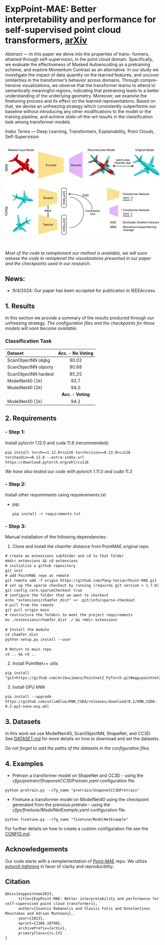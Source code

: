 # ExpPoint-MAE: Better interpretability and performance for self-supervised point cloud transformers,  [arXiv](https://arxiv.org/abs/2306.10798)



*Abstract* — In this paper we delve into the properties of trans-
formers, attained through self-supervision, in the point cloud
domain. Specifically, we evaluate the effectiveness of Masked
Autoencoding as a pretraining scheme, and explore Momentum
Contrast as an alternative. In our study we investigate the impact
of data quantity on the learned features, and uncover similarities
in the transformer’s behavior across domains. Through compre-
hensive visualizations, we observe that the transformer learns
to attend to semantically meaningful regions, indicating that
pretraining leads to a better understanding of the underlying
geometry. Moreover, we examine the finetuning process and its
effect on the learned representations. Based on that, we devise an
unfreezing strategy which consistently outperforms our baseline
without introducing any other modifications to the model or
the training pipeline, and achieve state-of-the-art results in the
classification task among transformer models.

*Index Terms* — Deep Learning, Transformers, Explainability,
Point Clouds, Self-Supervision
<br/><br/>
<div align="center">
    <img src = "./figures/pipelines.png", width = 666, aligh=center />
</div>
<br/><br/>

*Most of the code to reimplement our method is available, we will soon release the code to reimplenet the visualizations presented in our paper and 
the checkpoints used in our research.*

## News:
 - 9/4/2024: Our paper has been accepted for publication in IEEEAccess.

## 1. Results
In this section we provide a summary of the results produced through our unfreezing strategy. *The configuration files and the checkpoints for these models will soon become available*.

### Classification Task

| Dataset              | Acc. - No Voting |
| :---                 | :---:            |
| ScanObjectNN objbg   | 90.02            |
| ScanObjectNN objonly | 90.88            |
| ScanObjectNN hardest | 85.25            |
| ModelNet40 (1k)      | 93.7             |
| ModelNet40 (2k)      | 94.0             |
|                      | **Acc. - Voting**|
| ModelNet40 (1k)      | 94.2 


## 2. Requirements

### - Step 1:

Install pytorch 1.12.0 and cuda 11.6 (recommended):
```
pip install torch==1.12.0+cu116 torchvision==0.13.0+cu116 torchaudio==0.12.0 --extra-index-url https://download.pytorch.org/whl/cu116
```
*We have also tested our code with pytorch 1.11.0 and cuda 11.3*

### - Step 2:

Install other requirements using requierements.txt

 - pip:

       pip install -r requirements.txt


### - Step 3:

Manual installation of the following dependancies:

1. Clone and install the chamfer distance from PointMAE original repo.
```
# create an extensions subfolder and cd to that folder
mkdir extensions && cd extensions
# initialize a github repository
git init
# add PointMAE repo as remote
git remote add -f origin https://github.com/Pang-Yatian/Point-MAE.git 
# set up the sparse checkout by running (requires git version > 1.7.0)
git config core.sparseCheckout true
# configure the folder that we want to checkout
echo "extensions/chamfer_dist" >> .git/info/sparse-checkout
# pull from the remote
git pull origin main
# restructure the folders to meet the project requirements
mv ./extensions/chamfer_dist ./ && rmdir extensions

# Install the module
cd chamfer_dist
python setup.py install --user

# Return to main repo 
cd .. && cd ..
```

2. Install PointNet++ utils

```
pip install "git+https://github.com/erikwijmans/Pointnet2_PyTorch.git#egg=pointnet2_ops&subdirectory=pointnet2_ops_lib"
```
3. Install GPU kNN
```
pip install --upgrade https://github.com/unlimblue/KNN_CUDA/releases/download/0.2/KNN_CUDA-0.2-py3-none-any.whl
```

## 3. Datasets
In this work we use ModelNen40, ScanObjectNN, ShapeNet, and CC3D. See [DATASET.md](https://github.com/VVRPanda/ExpPoint-MAE/blob/main/docs/DATASET.md) for more details on how to download and set the datasets. 

*Do not forget to add the paths of the datasets in the configuration files.*

## 4. Examples 

 - Pretrain a transformer model on ShapeNet and CC3D - using the *cfgs/pretrain/ShapenetCC3DPretrain.yaml* configuration file. 
 ```
python pretrain.py --cfg_name "pretrain/ShapenetCC3DPretrain"
 ```
 - Finetune a transformer model on ModelNet40 using the checkpoint generated from the previous pretrain - using the *cfgs/finetune/ModelNetExample.yaml* configuration file. 
 ```
 python finetune.py --cfg_name "finetune/ModelNetExample"
 ```

For further details on how to create a custom configuration file see the [CONFIG.md](https://github.com/VVRPanda/ExpPoint-MAE/blob/main/docs/CONFIG.md).

## Acknowledgements
Our code starts with a reimplementation of [Point-MAE](https://github.com/Pang-Yatian/Point-MAE.git) repo. 
We utilize [pytorch lightning](https://www.pytorchlightning.ai/index.html) in favor of clarity and reproduciblity.

## Citation
```
@misc{exppointmae2023,
      title={ExpPoint-MAE: Better interpretability and performance for self-supervised point cloud transformers}, 
      author={Ioannis Romanelis and Vlassis Fotis and Konstantinos Moustakas and Adrian Munteanu},
      year={2023},
      eprint={2306.10798},
      archivePrefix={arXiv},
      primaryClass={cs.CV}
}
```


